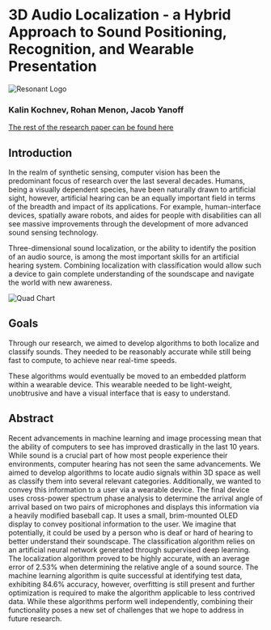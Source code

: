 # 3D Audio Localization -  a Hybrid Approach to Sound Positioning, Recognition, and Wearable Presentation
![Resonant Logo](https://user-images.githubusercontent.com/31194806/137144554-4b4ef30d-91d8-40ea-b9a4-d59cc5492606.png)
### Kalin Kochnev, Rohan Menon, Jacob Yanoff

[The rest of the research paper can be found here](https://drive.google.com/file/d/1qwGu7ep9EHtQIG7Da8p2QRF7DOw6s2cd/view?usp=sharing)

## Introduction

In the realm of synthetic sensing, computer vision has been the predominant focus of research over the last several decades. Humans, being a visually dependent species, have been naturally drawn to artificial sight, however, artificial hearing can be an equally important field in terms of the breadth and impact of its applications. For example, human-interface devices, spatially aware robots, and aides for people with disabilities can all see massive improvements through the development of more advanced sound sensing technology.

Three-dimensional sound localization, or the ability to identify the position of an audio source, is among the most important skills for an artificial hearing system. Combining localization with classification would allow such a device to gain complete understanding of the soundscape and navigate the world with new awareness.

![Quad Chart](https://user-images.githubusercontent.com/31194806/137145083-8003562c-6e2e-479a-8e07-8b044fa4ee52.png)

## Goals

Through our research, we aimed to develop algorithms to both localize and classify sounds. They needed to be reasonably accurate while still being fast to compute, to achieve near real-time speeds.

These algorithms would eventually be moved to an embedded platform within a wearable device. This wearable needed to be light-weight, unobtrusive and have a visual interface that is easy to understand.


## Abstract

Recent advancements in machine learning and image processing mean that the ability of computers to see has improved drastically in the last 10 years. While sound is a crucial part of how most people experience their environments, computer hearing has not seen the same advancements. We aimed to develop algorithms to locate audio signals within 3D space as well as classify them into several relevant categories.  Additionally, we wanted to convey this information to a user via a wearable device. The final device uses cross-power spectrum phase analysis to determine the arrival angle of arrival based on two pairs of microphones and displays this information via a heavily modified baseball cap. It uses a small, brim-mounted OLED display to convey positional information to the user. We imagine that potentially, it could be used by a person who is deaf or hard of hearing to better understand their soundscape. The classification algorithm relies on an artificial neural network generated through supervised deep learning. The localization algorithm proved to be highly accurate, with an average error of 2.53% when determining the relative angle of a sound source. The machine learning algorithm is quite successful at identifying test data, exhibiting 84.6% accuracy, however, overfitting is still present and further optimization is required to make the algorithm applicable to less contrived data. While these algorithms perform well independently, combining their functionality poses a new set of challenges that we hope to address in future research.




